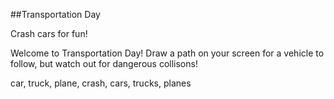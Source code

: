 ##Transportation Day

Crash cars for fun!

Welcome to Transportation Day! Draw a path on your screen for a vehicle to follow, but watch out for dangerous collisons!

car, truck, plane, crash, cars, trucks, planes
